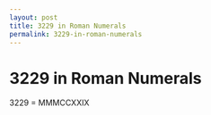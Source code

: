 ```yaml
---
layout: post
title: 3229 in Roman Numerals
permalink: 3229-in-roman-numerals
---
```


# 3229 in Roman Numerals

3229 = MMMCCXXIX
